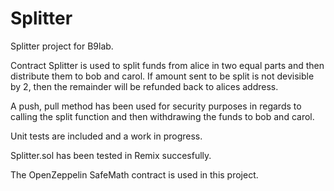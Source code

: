 # Splitter
Splitter project for B9lab.

Contract Splitter is used to split funds from alice in two equal parts and then distribute them to bob and carol. If amount sent to be split is not devisible by 2, then the remainder will be refunded back to alices address.

A push, pull method has been used for security purposes in regards to calling the split function and then withdrawing the funds to bob and carol.

Unit tests are included and a work in progress.

Splitter.sol has been tested in Remix succesfully.

The OpenZeppelin SafeMath contract is used in this project.

